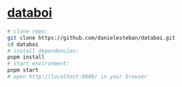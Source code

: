 [databoi](https://databoi.gatunes.com)
==

```bash
# clone repo:
git clone https://github.com/danielesteban/databoi.git
cd databoi
# install dependencies:
pnpm install
# start environment:
pnpm start
# open http://localhost:8080/ in your browser
```

